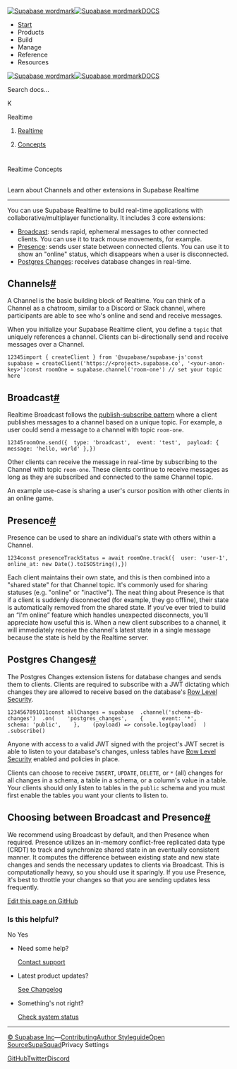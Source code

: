 [![Supabase wordmark](https://supabase.com/docs/_next/image?url=%2Fdocs%2Fsupabase-dark.svg&w=256&q=75&dpl=dpl_5BYG5BkQhU19GEfZfhcgAbeGcRQo)![Supabase wordmark](https://supabase.com/docs/_next/image?url=%2Fdocs%2Fsupabase-light.svg&w=256&q=75&dpl=dpl_5BYG5BkQhU19GEfZfhcgAbeGcRQo)DOCS](https://supabase.com/docs)

-   [Start](https://supabase.com/docs/guides/getting-started)
-   Products
-   Build
-   Manage
-   Reference
-   Resources

[![Supabase wordmark](https://supabase.com/docs/_next/image?url=%2Fdocs%2Fsupabase-dark.svg&w=256&q=75&dpl=dpl_5BYG5BkQhU19GEfZfhcgAbeGcRQo)![Supabase wordmark](https://supabase.com/docs/_next/image?url=%2Fdocs%2Fsupabase-light.svg&w=256&q=75&dpl=dpl_5BYG5BkQhU19GEfZfhcgAbeGcRQo)DOCS](https://supabase.com/docs)

Search docs...

K

Realtime

1.  [Realtime](https://supabase.com/docs/guides/realtime)

3.  [Concepts](https://supabase.com/docs/guides/realtime/concepts)

# 

Realtime Concepts

## 

Learn about Channels and other extensions in Supabase Realtime

* * *

You can use Supabase Realtime to build real-time applications with collaborative/multiplayer functionality. It includes 3 core extensions:

-   [Broadcast](https://supabase.com/docs/guides/realtime/broadcast): sends rapid, ephemeral messages to other connected clients. You can use it to track mouse movements, for example.
-   [Presence](https://supabase.com/docs/guides/realtime/presence): sends user state between connected clients. You can use it to show an "online" status, which disappears when a user is disconnected.
-   [Postgres Changes](https://supabase.com/docs/guides/realtime/postgres-changes): receives database changes in real-time.

## Channels[#](#channels)

A Channel is the basic building block of Realtime. You can think of a Channel as a chatroom, similar to a Discord or Slack channel, where participants are able to see who's online and send and receive messages.

When you initialize your Supabase Realtime client, you define a `topic` that uniquely references a channel. Clients can bi-directionally send and receive messages over a Channel.

```
12345import { createClient } from '@supabase/supabase-js'const supabase = createClient('https://<project>.supabase.co', '<your-anon-key>')const roomOne = supabase.channel('room-one') // set your topic here
```

## Broadcast[#](#broadcast)

Realtime Broadcast follows the [publish-subscribe pattern](https://en.wikipedia.org/wiki/Publish%E2%80%93subscribe_pattern) where a client publishes messages to a channel based on a unique topic. For example, a user could send a message to a channel with topic `room-one`.

```
12345roomOne.send({  type: 'broadcast',  event: 'test',  payload: { message: 'hello, world' },})
```

Other clients can receive the message in real-time by subscribing to the Channel with topic `room-one`. These clients continue to receive messages as long as they are subscribed and connected to the same Channel topic.

An example use-case is sharing a user's cursor position with other clients in an online game.

## Presence[#](#presence)

Presence can be used to share an individual's state with others within a Channel.

```
1234const presenceTrackStatus = await roomOne.track({  user: 'user-1',  online_at: new Date().toISOString(),})
```

Each client maintains their own state, and this is then combined into a "shared state" for that Channel topic. It's commonly used for sharing statuses (e.g. "online" or "inactive"). The neat thing about Presence is that if a client is suddenly disconnected (for example, they go offline), their state is automatically removed from the shared state. If you've ever tried to build an “I'm online” feature which handles unexpected disconnects, you'll appreciate how useful this is. When a new client subscribes to a channel, it will immediately receive the channel's latest state in a single message because the state is held by the Realtime server.

## Postgres Changes[#](#postgres-changes)

The Postgres Changes extension listens for database changes and sends them to clients. Clients are required to subscribe with a JWT dictating which changes they are allowed to receive based on the database's [Row Level Security](https://supabase.com/docs/guides/database/postgres/row-level-security).

```
1234567891011const allChanges = supabase  .channel('schema-db-changes')  .on(    'postgres_changes',    {      event: '*',      schema: 'public',    },    (payload) => console.log(payload)  )  .subscribe()
```

Anyone with access to a valid JWT signed with the project's JWT secret is able to listen to your database's changes, unless tables have [Row Level Security](https://supabase.com/docs/guides/database/postgres/row-level-security) enabled and policies in place.

Clients can choose to receive `INSERT`, `UPDATE`, `DELETE`, or `*` (all) changes for all changes in a schema, a table in a schema, or a column's value in a table. Your clients should only listen to tables in the `public` schema and you must first enable the tables you want your clients to listen to.

## Choosing between Broadcast and Presence[#](#choosing-between-broadcast-and-presence)

We recommend using Broadcast by default, and then Presence when required. Presence utilizes an in-memory conflict-free replicated data type (CRDT) to track and synchronize shared state in an eventually consistent manner. It computes the difference between existing state and new state changes and sends the necessary updates to clients via Broadcast. This is computationally heavy, so you should use it sparingly. If you use Presence, it's best to throttle your changes so that you are sending updates less frequently.

[Edit this page on GitHub](https://github.com/supabase/supabase/blob/master/apps/docs/content/guides/realtime/concepts.mdx)

### Is this helpful?

No Yes

-   Need some help?
    
    [Contact support](https://supabase.com/support)
-   Latest product updates?
    
    [See Changelog](https://supabase.com/changelog)
-   Something's not right?
    
    [Check system status](https://status.supabase.com/)

* * *

[© Supabase Inc](https://supabase.com/)—[Contributing](https://github.com/supabase/supabase/blob/master/apps/docs/DEVELOPERS.md)[Author Styleguide](https://github.com/supabase/supabase/blob/master/apps/docs/CONTRIBUTING.md)[Open Source](https://supabase.com/open-source)[SupaSquad](https://supabase.com/supasquad)Privacy Settings

[GitHub](https://github.com/supabase/supabase)[Twitter](https://twitter.com/supabase)[Discord](https://discord.supabase.com/)